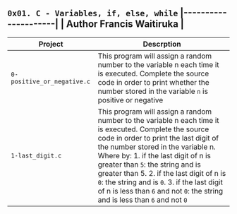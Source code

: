 `0x01. C - Variables, if, else, while`
|---------------------|
| Author Francis Waitiruka |
---------------------------------------
| Project | Descrption|
| ---------- | ---------- |
| `0-positive_or_negative.c` | This program will assign a random number to the variable n each time it is executed. Complete the source code in order to print whether the number stored in the variable `n` is positive or negative |
| `1-last_digit.c` | This program will assign a random number to the variable n each time it is executed. Complete the source code in order to print the last digit of the number stored in the variable n. Where by: 1. if the last digit of n is greater than `5`: the string and is greater than 5. 2. if the last digit of n is `0`: the string and is `0`. 3. if the last digit of n is less than `6` and not `0`: the string and is less than `6` and not `0` |
